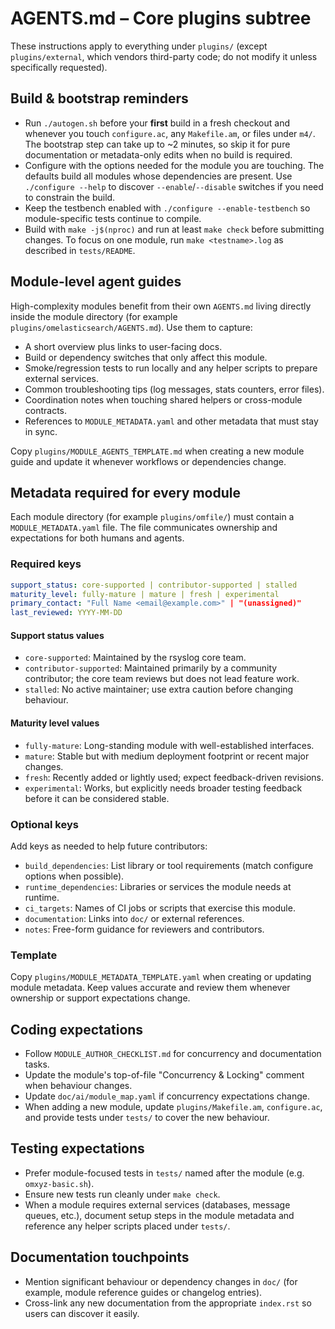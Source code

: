 # AGENTS.md – Core plugins subtree

These instructions apply to everything under `plugins/` (except `plugins/external`,
which vendors third-party code; do not modify it unless specifically requested).

## Build & bootstrap reminders
- Run `./autogen.sh` before your **first** build in a fresh checkout and
  whenever you touch `configure.ac`, any `Makefile.am`, or files under `m4/`.
  The bootstrap step can take up to ~2 minutes, so skip it for pure
  documentation or metadata-only edits when no build is required.
- Configure with the options needed for the module you are touching.  The
  defaults build all modules whose dependencies are present.  Use
  `./configure --help` to discover `--enable`/`--disable` switches if you need
  to constrain the build.
- Keep the testbench enabled with `./configure --enable-testbench` so
  module-specific tests continue to compile.
- Build with `make -j$(nproc)` and run at least `make check` before submitting
  changes.  To focus on one module, run `make <testname>.log` as described in
  `tests/README`.

## Module-level agent guides
High-complexity modules benefit from their own `AGENTS.md` living directly
inside the module directory (for example `plugins/omelasticsearch/AGENTS.md`).
Use them to capture:

- A short overview plus links to user-facing docs.
- Build or dependency switches that only affect this module.
- Smoke/regression tests to run locally and any helper scripts to prepare
  external services.
- Common troubleshooting tips (log messages, stats counters, error files).
- Coordination notes when touching shared helpers or cross-module contracts.
- References to `MODULE_METADATA.yaml` and other metadata that must stay in
  sync.

Copy `plugins/MODULE_AGENTS_TEMPLATE.md` when creating a new module guide and
update it whenever workflows or dependencies change.

## Metadata required for every module
Each module directory (for example `plugins/omfile/`) must contain a
`MODULE_METADATA.yaml` file.  The file communicates ownership and expectations
for both humans and agents.

### Required keys
```yaml
support_status: core-supported | contributor-supported | stalled
maturity_level: fully-mature | mature | fresh | experimental
primary_contact: "Full Name <email@example.com>" | "(unassigned)"
last_reviewed: YYYY-MM-DD
```

#### Support status values
- `core-supported`: Maintained by the rsyslog core team.
- `contributor-supported`: Maintained primarily by a community contributor; the
  core team reviews but does not lead feature work.
- `stalled`: No active maintainer; use extra caution before changing behaviour.

#### Maturity level values
- `fully-mature`: Long-standing module with well-established interfaces.
- `mature`: Stable but with medium deployment footprint or recent major changes.
- `fresh`: Recently added or lightly used; expect feedback-driven revisions.
- `experimental`: Works, but explicitly needs broader testing feedback before it
  can be considered stable.

### Optional keys
Add keys as needed to help future contributors:
- `build_dependencies`: List library or tool requirements (match configure
  options when possible).
- `runtime_dependencies`: Libraries or services the module needs at runtime.
- `ci_targets`: Names of CI jobs or scripts that exercise this module.
- `documentation`: Links into `doc/` or external references.
- `notes`: Free-form guidance for reviewers and contributors.

### Template
Copy `plugins/MODULE_METADATA_TEMPLATE.yaml` when creating or updating
module metadata.  Keep values accurate and review them whenever ownership or
support expectations change.

## Coding expectations
- Follow `MODULE_AUTHOR_CHECKLIST.md` for concurrency and documentation tasks.
- Update the module's top-of-file "Concurrency & Locking" comment when
  behaviour changes.
- Update `doc/ai/module_map.yaml` if concurrency expectations change.
- When adding a new module, update `plugins/Makefile.am`, `configure.ac`, and
  provide tests under `tests/` to cover the new behaviour.

## Testing expectations
- Prefer module-focused tests in `tests/` named after the module (e.g.
  `omxyz-basic.sh`).
- Ensure new tests run cleanly under `make check`.
- When a module requires external services (databases, message queues, etc.),
  document setup steps in the module metadata and reference any helper scripts
  placed under `tests/`.

## Documentation touchpoints
- Mention significant behaviour or dependency changes in `doc/` (for example,
  module reference guides or changelog entries).
- Cross-link any new documentation from the appropriate `index.rst` so users
  can discover it easily.
